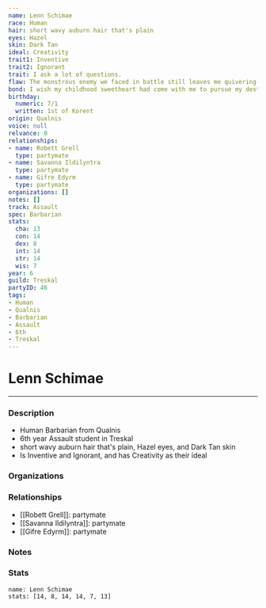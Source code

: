 ```yaml
---
name: Lenn Schimae
race: Human
hair: short wavy auburn hair that's plain
eyes: Hazel
skin: Dark Tan
ideal: Creativity
trait1: Inventive
trait2: Ignorant
trait: I ask a lot of questions.
flaw: The monstrous enemy we faced in battle still leaves me quivering with fear.
bond: I wish my childhood sweetheart had come with me to pursue my destiny.
birthday:
  numeric: 7/1
  written: 1st of Korent
origin: Qualnis
voice: null
relvance: 0
relationships:
- name: Robett Grell
  type: partymate
- name: Savanna Ildilyntra
  type: partymate
- name: Gifre Edyrm
  type: partymate
organizations: []
notes: []
track: Assault
spec: Barbarian
stats:
  cha: 13
  con: 14
  dex: 8
  int: 14
  str: 14
  wis: 7
year: 6
guild: Treskal
partyID: 46
tags:
- Human
- Qualnis
- Barbarian
- Assault
- 6th
- Treskal
---
```

# Lenn Schimae
---
### Description
- Human Barbarian from Qualnis
- 6th year Assault student in Treskal
- short wavy auburn hair that's plain, Hazel eyes, and Dark Tan skin
- Is Inventive and Ignorant, and has Creativity as their ideal

### Organizations

### Relationships
- [[Robett Grell]]: partymate
- [[Savanna Ildilyntra]]: partymate
- [[Gifre Edyrm]]: partymate

### Notes

### Stats
```statblock
name: Lenn Schimae
stats: [14, 8, 14, 14, 7, 13]
```
